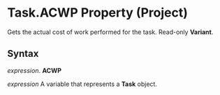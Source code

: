 
# Task.ACWP Property (Project)

Gets the actual cost of work performed for the task. Read-only  **Variant**.


## Syntax

 _expression_. **ACWP**

 _expression_ A variable that represents a **Task** object.


